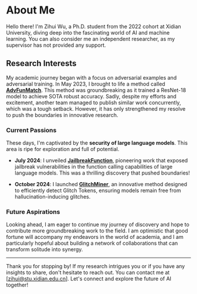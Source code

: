 # About Me

Hello there! I'm Zihui Wu, a Ph.D. student from the 2022 cohort at Xidian University, diving deep into the fascinating world of AI and machine learning.
You can also consider me an independent researcher, as my supervisor has not provided any support.

## Research Interests

My academic journey began with a focus on adversarial examples and adversarial training. In May 2023, I brought to life a method called [**AdvFunMatch**](https://arxiv.org/pdf/2305.14700). This method was groundbreaking as it trained a ResNet-18 model to achieve SOTA robust accuracy. Sadly, despite my efforts and excitement, another team managed to publish similar work concurrently, which was a tough setback. However, it has only strengthened my resolve to push the boundaries in innovative research.

### Current Passions

These days, I'm captivated by the **security of large language models**. This area is ripe for exploration and full of potential.

- **July 2024**: I unveiled [**JailbreakFunction**](https://arxiv.org/pdf/2407.17915v3), pioneering work that exposed jailbreak vulnerabilities in the function calling capabilities of large language models. This was a thrilling discovery that pushed boundaries!

- **October 2024**: I launched [**GlitchMiner**](https://arxiv.org/pdf/2410.15052), an innovative method designed to efficiently detect Glitch Tokens, ensuring models remain free from hallucination-inducing glitches.

### Future Aspirations

Looking ahead, I am eager to continue my journey of discovery and hope to contribute more groundbreaking work to the field. I am optimistic that good fortune will accompany my endeavors in the world of academia, and I am particularly hopeful about building a network of collaborations that can transform solitude into synergy.

---

Thank you for stopping by! If my research intrigues you or if you have any insights to share, don't hesitate to reach out. You can contact me at [zihui@stu.xidian.edu.cn]. Let's connect and explore the future of AI together!
